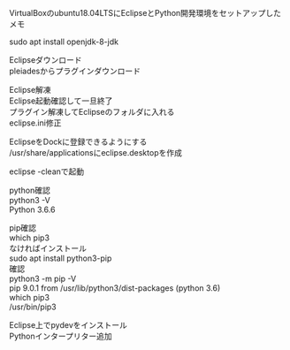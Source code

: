 VirtualBoxのubuntu18.04LTSにEclipseとPython開発環境をセットアップしたメモ

sudo apt install openjdk-8-jdk  

Eclipseダウンロード  
pleiadesからプラグインダウンロード

Eclipse解凍  
Eclipse起動確認して一旦終了  
プラグイン解凍してEclipseのフォルダに入れる  
eclipse.ini修正  

EclipseをDockに登録できるようにする  
/usr/share/applicationsにeclipse.desktopを作成  

eclipse -cleanで起動  


python確認  
python3 -V  
Python 3.6.6  

pip確認  
which pip3  
なければインストール  
sudo apt install python3-pip  
確認  
python3 -m pip -V  
pip 9.0.1 from /usr/lib/python3/dist-packages (python 3.6)  
which pip3  
/usr/bin/pip3  

Eclipse上でpydevをインストール  
Pythonインタープリター追加  

